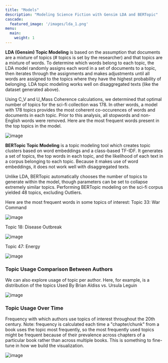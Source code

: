 ```yaml
---
title: "Models"
description: "Modeling Science Fiction with Gensim LDA and BERTopic"
cascade:
  featured_image: '/images/lda_1.png'
menu:
  main:
    weight: 1
---
```

**LDA (Gensim) Topic Modeling** is based on the assumption that documents are a mixture of topics (# topics is set by the researcher) and that topics are a mixture of words. To determine which words belong to each topic, the LDA model randomly assigns each word in a set of documents to a topic, then iterates through the assignments and makes adjustments until all words are assigned to the topics where they have the highest probability of belonging. LDA topic modeling works well on disaggregated texts (like the dataset generated above). 

Using C_V and U_Mass Coherence calculations, we determined that optimal number of topics for the sci-fi collection was 178. In other words, a model with 178 topics provides the most coherent co-occurences of words and documents in each topic. Prior to this analysis, all stopwords and non-English words were removed. Here are the most frequent words present in the top topics in the model.

![image](/images/lda_1.png)

**BERTopic Topic Modeling** is a topic modeling tool which creates topic clusters based on word embeddings and a class-based TF-IDF. It generates a set of topics, the top words in each topic, and the likelihood of each text in a corpus belonging to each topic. Because it makes use of word embeddings, it does not work well with disaggregated texts. 

Unlike LDA, BERTopic automatically chooses the number of topics to generate within the model, though parameters can be set to collapse extremely similar topics. Performing BERTopic modeling on the sci-fi corpus yielded 48 topics, excluding Outliers.

Here are the most frequent words in some topics of interest: 
Topic 33: War Command

![image](/images/BERTopic_War_Command_WordCloud.png)

Topic 18: Disease Outbreak

![image](/images/BERTopic_Epidemic_WordCloud.png)

Topic 47: Energy

![image](/images/BERTopic_Energy_WordCloud.png)

### Topic Usage Comparison Between Authors

We can also explore usage of topic per author. Here, for example, is a distribution of the topics Used By Brian Aldiss vs. Ursula Leguin

![image](/images/BERTopic_Topic_Use_Comparison_Between_Aldiss_Leguin.png)

### Topic Usage Over Time

Frequency with which authors use topics of interest throughout the 20th century. 
Note: frequency is calculated each time a "chapter/chunk" from a book uses the topic most frequently, so the most frequently used topics might be frequent because of their prevalence across chapters of a particular book rather than across multiple books. This is something to fine-tune in how we build the visualization.

![image](/images/BERTopic_Topic_Usage_over_Time.png)
